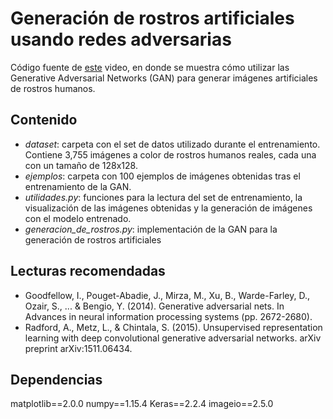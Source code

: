 # Generación de rostros artificiales usando redes adversarias

Código fuente de [este](https://youtu.be/dlnA1uiWu90) video, en donde se muestra cómo utilizar las Generative Adversarial Networks (GAN) para generar imágenes artificiales de rostros humanos.

## Contenido

- *dataset*: carpeta con el set de datos utilizado durante el entrenamiento. Contiene 3,755 imágenes a color de rostros humanos reales, cada una con un tamaño de 128x128.
- *ejemplos*: carpeta con 100 ejemplos de imágenes obtenidas tras el entrenamiento de la GAN.
- *utilidades.py*: funciones para la lectura del set de entrenamiento, la visualización de las imágenes obtenidas y la generación de imágenes con el modelo entrenado.
- *generacion_de_rostros.py*: implementación de la GAN para la generación de rostros artificiales

## Lecturas recomendadas

- Goodfellow, I., Pouget-Abadie, J., Mirza, M., Xu, B., Warde-Farley, D., Ozair, S., ... & Bengio, Y. (2014). Generative adversarial nets. In Advances in neural information processing systems (pp. 2672-2680).
- Radford, A., Metz, L., & Chintala, S. (2015). Unsupervised representation learning with deep convolutional generative adversarial networks. arXiv preprint arXiv:1511.06434.

## Dependencias
matplotlib==2.0.0
numpy==1.15.4
Keras==2.2.4
imageio==2.5.0